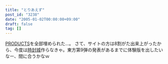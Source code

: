```yaml
---
title: "とりあえず"
post_id: "3238"
date: "2005-01-02T00:00:00+09:00"
draft: false
tag: []
---
```



[PRODUCTS](/category/products)を全部埋められた…。 さて、サイトの方は8割がた出来上がったから、今度は[時封城](/!/thA/)作らなきゃ。東方第9弾の発表があるまでに体験版を出したいなー、間に合うかなｗ
